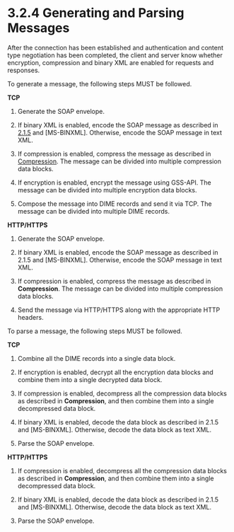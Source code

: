 <html dir="LTR" xmlns:mshelp="http://msdn.microsoft.com/mshelp" xmlns:ddue="http://ddue.schemas.microsoft.com/authoring/2003/5" xmlns:xlink="http://www.w3.org/1999/xlink" xmlns:tool="http://www.microsoft.com/tooltip">
    <head>
        <meta http-equiv="Content-Type" content="text/html; CHARSET=utf-8"></meta>
        <meta name="save" content="history"></meta>
        <title>3.2.4 Generating and Parsing Messages</title>
        <xml>
            <mshelp:toctitle title="3.2.4 Generating and Parsing Messages"></mshelp:toctitle>
            <mshelp:rltitle title="[MS-SSAS]: Generating and Parsing Messages"></mshelp:rltitle>
            <mshelp:keyword index="A" term="efd2ef93-a6f2-4220-99a1-d963c9e5cb99"></mshelp:keyword>
            <mshelp:attr name="DCSext.ContentType" value="open specification"></mshelp:attr>
            <mshelp:attr name="AssetID" value="efd2ef93-a6f2-4220-99a1-d963c9e5cb99"></mshelp:attr>
            <mshelp:attr name="TopicType" value="kbRef"></mshelp:attr>
            <mshelp:attr name="DCSext.Title" value="[MS-SSAS]: Generating and Parsing Messages" />
        </xml>
    </head>
    <body>
        <div id="header">
            <h1 class="heading">3.2.4 Generating and Parsing Messages</h1>
        </div>
        <div id="mainSection">
            <div id="mainBody">
                <div id="allHistory" class="saveHistory"></div>
                <div id="sectionSection0" class="section" name="collapseableSection">
                    

<p>After the connection has been established and authentication
and content type negotiation has been completed, the client and server know
whether encryption, compression and binary XML are enabled for requests and
responses.</p>

<p>To generate a message, the following steps MUST be followed.</p>

<p><b>TCP</b></p>

<ol><li><p><span>    </span>Generate the
SOAP envelope.</p>

</li><li><p><span>    </span>If binary XML is
enabled, encode the SOAP message as described in <a href="2b2a5c94-769e-4039-bef8-4fdbeaa14ecc.md">2.1.5</a> and <mshelp:link keywords="11ab6e8d-2472-44d1-a9e6-bddf000e12f6" tabindex="0">[MS-BINXML]</mshelp:link>.
Otherwise, encode the SOAP message in text XML.</p>

</li><li><p><span>    </span>If compression
is enabled, compress the message as described in <a href="85c5d7c1-439e-4daf-9eb5-c4648a186da0.md">Compression</a>. The message
can be divided into multiple compression data blocks.</p>

</li><li><p><span>    </span>If encryption is
enabled, encrypt the message using GSS-API. The message can be divided into
multiple encryption data blocks.</p>

</li><li><p><span>    </span>Compose the
message into DIME records and send it via TCP. The message can be divided into multiple
DIME records.</p>

</li></ol><p><b>HTTP/HTTPS</b></p>

<ol><li><p><span>    </span>Generate the
SOAP envelope.</p>

</li><li><p><span>    </span>If binary XML is
enabled, encode the SOAP message as described in 2.1.5 and [MS-BINXML].
Otherwise, encode the SOAP message in text XML.</p>

</li><li><p><span>    </span>If compression
is enabled, compress the message as described in <b>Compression</b>. The
message can be divided into multiple compression data blocks.</p>

</li><li><p><span>    </span>Send the message
via HTTP/HTTPS along with the appropriate HTTP headers.</p>

</li></ol><p>To parse a message, the following steps MUST be followed. </p>

<p><b>TCP</b></p>

<ol><li><p><span>    </span>Combine all the
DIME records into a single data block.</p>

</li><li><p><span>    </span>If encryption is
enabled, decrypt all the encryption data blocks and combine them into a single
decrypted data block.</p>

</li><li><p><span>    </span>If compression
is enabled, decompress all the compression data blocks as described in <b>Compression</b>,
and then combine them into a single decompressed data block.</p>

</li><li><p><span>    </span>If binary XML is
enabled, decode the data block as described in 2.1.5 and [MS-BINXML].
Otherwise, decode the data block as text XML.</p>

</li><li><p><span>    </span>Parse the SOAP
envelope.</p>

</li></ol><p><b>HTTP/HTTPS</b></p>

<ol><li><p><span>    </span>If compression
is enabled, decompress all the compression data blocks as described in <b>Compression</b>,
and then combine them into a single decompressed data block.</p>

</li><li><p><span>    </span>If binary XML is
enabled, decode the data block as described in 2.1.5 and [MS-BINXML]. Otherwise,
decode the data block as text XML.</p>

</li><li><p><span>    </span>Parse the SOAP
envelope.</p>

</li></ol>
                </div>
            </div>
        </div>
    </body>
</html>